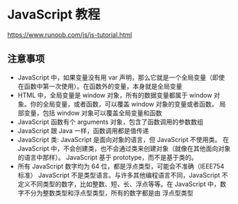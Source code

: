 # JavaScript 教程

https://www.runoob.com/js/js-tutorial.html

## 注意事项

- JavaScript 中，如果变量没有用 var 声明，那么它就是一个全局变量（即使在函数中第一次使用）。在函数外的变量，本身就是全局变量
- HTML 中，全局变量是 window 对象，所有的数据变量都属于 window 对象。你的全局变量，或者函数，可以覆盖 window 对象的变量或者函数。
  局部变量，包括 window 对象可以覆盖全局变量和函数
- JavaScript 函数有个 arguments 对象，包含了函数调用的参数数组
- JavaScript 跟 Java 一样，函数调用都是值传递
- JavaScript 类: JavaScript 是面向对象的语言，但 JavaScript 不使用类。
  在 JavaScript 中，不会创建类，也不会通过类来创建对象（就像在其他面向对象的语言中那样）。
  JavaScript 基于 prototype，而不是基于类的。
- 所有 JavaScript 数字均为 64 位，都是浮点类型，可能会不准确（IEEE754 标准）
  JavaScript 不是类型语言。与许多其他编程语言不同，JavaScript 不定义不同类型的数字，比如整数、短、长、浮点等等。在 JavaScript 中，数字不分为整数类型和浮点型类型，所有的数字都是由 浮点型类型
